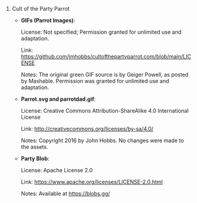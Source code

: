 1. Cult of the Party Parrot
   - **GIFs (Parrot Images)**: 
   
     License: Not specified; Permission granted for unlimited use and adaptation.
     
     Link: https://github.com/jmhobbs/cultofthepartyparrot.com/blob/main/LICENSE
     
     Notes: The original green GIF source is by Geiger Powell, as posted by Mashable. Permission was granted for unlimited use and adaptation.
   
   - **Parrot.svg and parrotdad.gif**: 
   
     License: Creative Commons Attribution-ShareAlike 4.0 International License
     
     Link: http://creativecommons.org/licenses/by-sa/4.0/
     
     Notes: Copyright 2016 by John Hobbs. No changes were made to the assets.
     
   - **Party Blob**: 
   
     License: Apache License 2.0
     
     Link: https://www.apache.org/licenses/LICENSE-2.0.html
     
     Notes: Available at https://blobs.gg/
